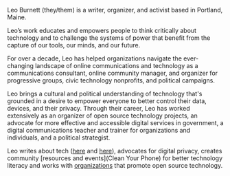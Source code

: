 Leo Burnett (they/them) is a writer, organizer, and activist based in Portland, Maine. 

Leo’s work educates and empowers people to think critically about technology and to challenge the systems of power that benefit from the capture of our tools, our minds, and our future. 

For over a decade, Leo has helped organizations navigate the ever-changing landscape of online communications and technology as a communications consultant, online community manager, and organizer for progressive groups, civic technology nonprofits, and political campaigns. 

Leo brings a cultural and political understanding of technology that's grounded in a desire to empower everyone to better control their data, devices, and their privacy. Through their career, Leo has worked extensively as an organizer of open source technology projects, an advocate for more effective and accessible digital services in government, a digital communications teacher and trainer for organizations and individuals, and a political strategist.

Leo writes about tech ([here](https://mainemorningstar.com/2024/10/01/maine-is-flying-blind-with-police-technology/) and [here](https://mainemorningstar.com/2024/03/22/maines-opportunity-to-rein-in-big-tech/)), advocates for digital privacy, creates community [resources and events](Clean Your Phone) for better technology literacy and works with [organizations](https://www.openmobilityfoundation.org/) that promote open source technology.
